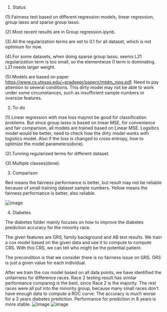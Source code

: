 1. Status

(1).Fairness test based on different regression models, linear regression, group lasso and sparse group lasso.

(2).Most recent results are in Group regression.ipynb.

(3).All the regularization terms are set to 0.1 for all dataset, which is not optimium for now. 

(4).For some datasets, when doing sparse group lasso, seems L21 regularization term is too small, so the elementwize l1 term is dominating. L21 needs larger weight.

(5).Models are based on paper https://www.cs.utexas.edu/~pradeepr/paperz/mtdm_nips.pdf. Need to pay attention to several conditions. This dirty model may not be able to work under some circumstances, such as insufficient sample numbers or oversize features.

2. To-do

(1).Linear regression with mse loss maynot be good for classification problems. But since group lasso is based on linear MSE, for convenience and fair comparison, all models are trained based on Linear MSE. Logsitics model would be better, need to check how the dirty model works with logistics model. Also if the loss is changed to cross entropy, how to optimize the model parameters(done).

(2).Tunning regularized terms for different dataset.

(3).Multiple classes(done).

3. Comparison

Red means the fairness performance is better, but result may not be reliable because of small training dataset sample numbers. Yellow means the fairness performance is better, also reliable. 

![image](https://user-images.githubusercontent.com/70342781/219811476-9052d519-c557-4eb2-b34a-628620ea7af7.png)

4. Diabetes

The diabetes folder mainly focuses on how to improve the diabetes prediction accuracy for the minority race. 

The given features are GRS, family background and AB test results. We train a cox model based on the given data and use it to compute to compute CRS. With this CRS, we can tell who might be the potential patient.

The precondition is that we consider there is no fairness issue on GRS. GRS is just a given value for each individual. 

After we train the cox model based on all data points, we have identified the unfairness for difference races. Race 2 testing result has similar performance comparing is the best, since Race 2 is the majority. The rest races were all put into the minority group, because many small races don't have enough data to compute a ROC curve. The accuracy is much worse for a 3 years diabetes prediction. Performance for prediction in 8 years is more stable.
![image](https://github.com/Mingqian-Li/Fairness/assets/70342781/9300a3e8-6f8a-465b-96e6-6d5b16b3072c)
![image](https://github.com/Mingqian-Li/Fairness/assets/70342781/531e08e3-2ce6-41fc-a8c1-fc9e4a0086a5)

